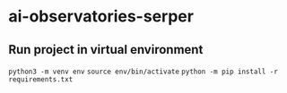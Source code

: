# ai-observatories-serper

## Run project in virtual environment

`python3 -m venv env`
`source env/bin/activate`
`python -m pip install -r requirements.txt`
